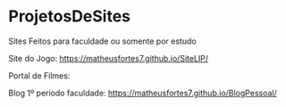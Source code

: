 # ProjetosDeSites
Sites Feitos para faculdade ou somente por estudo

Site do Jogo: https://matheusfortes7.github.io/SiteLIP/

Portal de Filmes: 

Blog 1º periodo faculdade: https://matheusfortes7.github.io/BlogPessoal/
